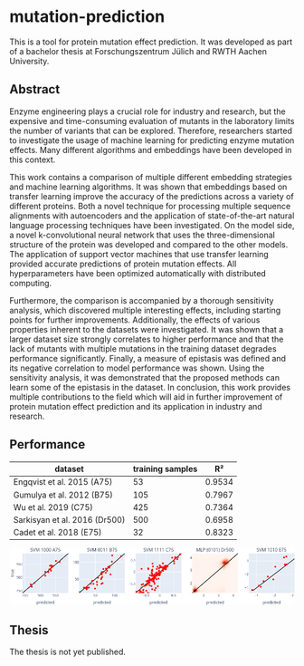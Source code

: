 # mutation-prediction

This is a tool for protein mutation effect prediction.
It was developed as part of a bachelor thesis at Forschungszentrum Jülich and RWTH Aachen University.

## Abstract
Enzyme engineering plays a crucial role for industry and research, but the expensive and time-consuming evaluation of mutants in the laboratory limits the number of variants that can be explored.
Therefore, researchers started to investigate the usage of machine learning for predicting enzyme mutation effects.
Many different algorithms and embeddings have been developed in this context.

This work contains a comparison of multiple different embedding strategies and machine learning algorithms.
It was shown that embeddings based on transfer learning improve the accuracy of the predictions across a variety of different proteins.
Both a novel technique for processing multiple sequence alignments with autoencoders and the application of state-of-the-art natural language processing techniques have been investigated.
On the model side, a novel k-convolutional neural network that uses the three-dimensional structure of the protein was developed and compared to the other models.
The application of support vector machines that use transfer learning provided accurate predictions of protein mutation effects.
All hyperparameters have been optimized automatically with distributed computing.

Furthermore, the comparison is accompanied by a thorough sensitivity analysis, which discovered multiple interesting effects, including starting points for further improvements.
Additionally, the effects of various properties inherent to the datasets were investigated.
It was shown that a larger dataset size strongly correlates to higher performance and that the lack of mutants with multiple mutations in the training dataset degrades performance significantly.
Finally, a measure of epistasis was defined and its negative correlation to model performance was shown.
Using the sensitivity analysis, it was demonstrated that the proposed methods can learn some of the epistasis in the dataset.
In conclusion, this work provides multiple contributions to the field which will aid in further improvement of protein mutation effect prediction and its application in industry and research.

## Performance
|dataset                       |training samples|R²    |
|------------------------------|----------------|------|
|Engqvist et al. 2015 (A75)    |              53|0.9534|
|Gumulya et al. 2012 (B75)     |             105|0.7967|
|Wu et al. 2019 (C75)          |             425|0.7364|
|Sarkisyan et al. 2016 (Dr500) |             500|0.6958|
|Cadet et al. 2018 (E75)       |              32|0.8323|

![correlation plots](images/correlation-regression.png)

## Thesis
The thesis is not yet published.
